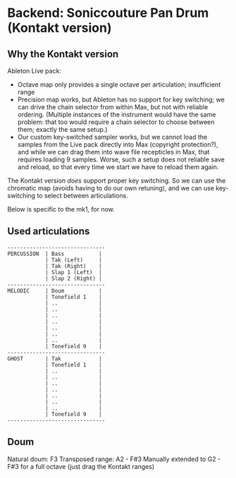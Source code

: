 # Backend: Soniccouture Pan Drum (Kontakt version)

## Why the Kontakt version

Ableton Live pack:

- Octave map only provides a single octave per articulation; insufficient range
- Precision map works, but Ableton has no support for key switching; we can drive the chain selector from within Max, but not with reliable ordering. (Multiple instances of the instrument would have the same problem: that too would require a chain selector to choose between them; exactly the same setup.)
- Our custom key-switched sampler works, but we cannot load the samples from the Live pack directly into Max (copyright protection?), and while we can drag them into wave file recepticles in Max, that requires loading 9 samples. Worse, such a setup does not reliable save and reload, so that every time we start we have to reload them again.

The Kontakt version _does_ support proper key switching. So we can use the chromatic map (avoids having to do our own retuning), and we can use key-switching to select between articulations.

Below is specific to the mk1, for now.

## Used articulations

```
-------------------------------
PERCUSSION  | Bass           |
            | Tak (Left)     |
            | Tak (Right)    |
            | Slap 1 (Left)  |
            | Slap 2 (Right) |
-------------------------------
MELODIC     | Doum           |
            | Tonefield 1    |
            | ..             |
            | ..             |
            | ..             |
            | ..             |
            | ..             |
            | ..             |
            | ..             |
            | Tonefield 9    |
-------------------------------
GHOST       | Tak            |
            | Tonefield 1    |
            | ..             |
            | ..             |
            | ..             |
            | ..             |
            | ..             |
            | ..             |
            | ..             |
            | Tonefield 9    |
-------------------------------
```

## Doum

Natural doum: F3
Transposed range: A2 - F#3
Manually extended to G2 - F#3 for a full octave (just drag the Kontakt ranges)





